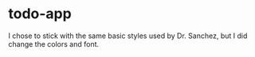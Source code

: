# todo-app

I chose to stick with the same basic styles used by Dr. Sanchez, but I did change the colors and font.
